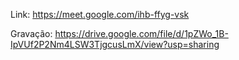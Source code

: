 
Link: https://meet.google.com/ihb-ffyg-vsk

Gravação: https://drive.google.com/file/d/1pZWo_1B-IpVUf2P2Nm4LSW3TjgcusLmX/view?usp=sharing
